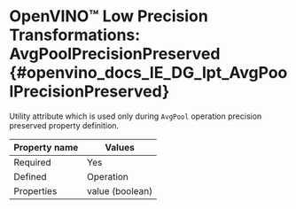 # OpenVINO™ Low Precision Transformations: AvgPoolPrecisionPreserved {#openvino_docs_IE_DG_lpt_AvgPoolPrecisionPreserved}

Utility attribute which is used only during `AvgPool` operation precision preserved property definition. 

| Property name | Values                                       |
|---------------|----------------------------------------------|
| Required      | Yes                                          |
| Defined       | Operation                                    |
| Properties    | value (boolean)                              |